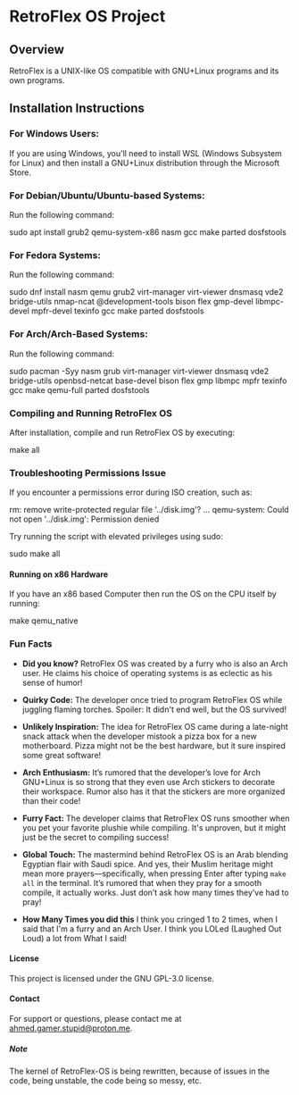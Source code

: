 # RetroFlex OS Project

## Overview
RetroFlex is a UNIX-like OS compatible with GNU+Linux programs and its own programs.

## Installation Instructions

### For Windows Users:
If you are using Windows, you'll need to install WSL (Windows Subsystem for Linux) and then install a GNU+Linux distribution through the Microsoft Store.

### For Debian/Ubuntu/Ubuntu-based Systems:
Run the following command:

sudo apt install grub2 qemu-system-x86 nasm gcc make parted dosfstools

### For Fedora Systems:

Run the following command:

sudo dnf install nasm qemu grub2 virt-manager virt-viewer dnsmasq vde2 bridge-utils nmap-ncat @development-tools bison flex gmp-devel libmpc-devel mpfr-devel texinfo gcc make parted dosfstools

### For Arch/Arch-Based Systems:

Run the following command:

sudo pacman -Syy nasm grub virt-manager virt-viewer dnsmasq vde2 bridge-utils openbsd-netcat base-devel bison flex gmp libmpc mpfr texinfo gcc make qemu-full parted dosfstools

### Compiling and Running RetroFlex OS

After installation, compile and run RetroFlex OS by executing:

make all

### Troubleshooting Permissions Issue

If you encounter a permissions error during ISO creation, such as:

rm: remove write-protected regular file '../disk.img'?
...
qemu-system: Could not open '../disk.img': Permission denied

Try running the script with elevated privileges using sudo:

sudo make all

#### Running on x86 Hardware

If you have an x86 based Computer then run the OS on the CPU itself by running:

make qemu_native

### Fun Facts

- **Did you know?** RetroFlex OS was created by a furry who is also an Arch user. He claims his choice of operating systems is as eclectic as his sense of humor!

- **Quirky Code:** The developer once tried to program RetroFlex OS while juggling flaming torches. Spoiler: It didn't end well, but the OS survived!

- **Unlikely Inspiration:** The idea for RetroFlex OS came during a late-night snack attack when the developer mistook a pizza box for a new motherboard. Pizza might not be the best hardware, but it sure inspired some great software!

- **Arch Enthusiasm:** It’s rumored that the developer’s love for Arch GNU+Linux is so strong that they even use Arch stickers to decorate their workspace. Rumor also has it that the stickers are more organized than their code!

- **Furry Fact:** The developer claims that RetroFlex OS runs smoother when you pet your favorite plushie while compiling. It's unproven, but it might just be the secret to compiling success!

- **Global Touch:** The mastermind behind RetroFlex OS is an Arab blending Egyptian flair with Saudi spice. And yes, their Muslim heritage might mean more prayers—specifically, when pressing Enter after typing `make all` in the terminal. It’s rumored that when they pray for a smooth compile, it actually works. Just don’t ask how many times they’ve had to pray!

- **How Many Times you did this** I think you cringed 1 to 2 times, when I said that I'm a furry and an Arch User. I think you LOLed (Laughed Out Loud) a lot from What I said!

#### License

This project is licensed under the GNU GPL-3.0 license.

#### Contact

For support or questions, please contact me at ahmed.gamer.stupid@proton.me.

##### Note

The kernel of RetroFlex-OS is being rewritten, because of issues in the code, being unstable, the code being so messy, etc.

